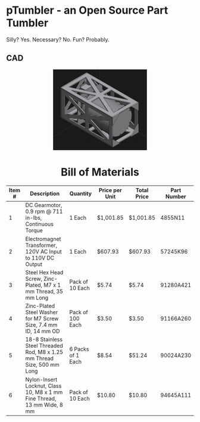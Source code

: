 # pTumbler - an Open Source Part Tumbler
Silly? Yes. Necessary? No. Fun? Probably.

## CAD
<div align="center">

<picture>
  <img alt="ondroid" src="/pTumbler.png" width="50%" height="50%">
</picture>

# Bill of Materials
| Item # | Description                                                                 | Quantity         | Price per Unit | Total Price | Part Number |
|--------|-----------------------------------------------------------------------------|------------------|----------------|-------------|-------------|
| 1      | DC Gearmotor, 0.9 rpm @ 711 in-lbs, Continuous Torque                      | 1 Each           | $1,001.85      | $1,001.85   | 4855N11     |
| 2      | Electromagnet Transformer, 120V AC Input to 110V DC Output                 | 1 Each           | $607.93        | $607.93     | 57245K96    |
| 3      | Steel Hex Head Screw, Zinc-Plated, M7 x 1 mm Thread, 35 mm Long            | Pack of 10 Each  | $5.74          | $5.74       | 91280A421   |
| 4      | Zinc-Plated Steel Washer for M7 Screw Size, 7.4 mm ID, 14 mm OD            | Pack of 100 Each | $3.50          | $3.50       | 91166A260   |
| 5      | 18-8 Stainless Steel Threaded Rod, M8 x 1.25 mm Thread Size, 500 mm Long   | 6 Packs of 1 Each| $8.54          | $51.24      | 90024A230   |
| 6      | Nylon-Insert Locknut, Class 10, M8 x 1 mm Fine Thread, 13 mm Wide, 8 mm    | Pack of 10 Each  | $10.80         | $10.80      | 94645A111   |:w

